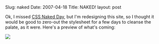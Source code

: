 Slug: naked
Date: 2007-04-18
Title: NAKED!
layout: post

Ok, I missed [CSS Naked Day](http://naked.dustindiaz.com/), but I&#39;m redesigning this site, so I thought it would be good to zero-out the stylesheet for a few days to cleanse the palate, as it were. Here&#39;s a preview of what&#39;s coming:

<img class="at-xid-6a010534988cd3970b0120a5b36544970c" src="http://steveivy.typepad.com/.a/6a010534988cd3970b0120a5b36544970c-pi" />
